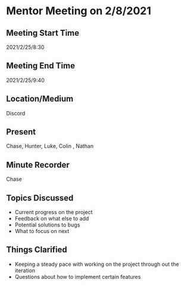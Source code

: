 # Mentor Meeting on 2/8/2021

## Meeting Start Time

2021/2/25/8:30

## Meeting End Time

2021/2/25/9:40

## Location/Medium

Discord

## Present

Chase, Hunter, Luke, Colin , Nathan

## Minute Recorder

Chase

## Topics Discussed

-	Current progress on the project
-	Feedback on what else to add
-	Potential solutions to bugs
-	What to focus on next

## Things Clarified

-   Keeping a steady pace with working on the project through out the iteration
-	Questions about how to implement certain features